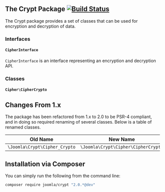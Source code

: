 ## The Crypt Package [![Build Status](https://ci.joomla.org/api/badges/joomla-framework/crypt/status.svg)](https://ci.joomla.org/joomla-framework/crypt)

The Crypt package provides a set of classes that can be used for encryption and decryption of data.

### Interfaces

#### `CipherInterface`

`CipherInterface` is an interface representing an encryption and decryption API.

### Classes

#### `Cipher\CipherCrypto`

## Changes From 1.x

The package has been refactored from 1.x to 2.0 to be PSR-4 compliant, and in doing so required renaming of several classes.  Below is a table of renamed classes.

| Old Name                      | New Name                            |
| ---------                     | -----                               |
| `\Joomla\Crypt\Cipher_Crypto` | `\Joomla\Crypt\Cipher\CipherCrypto` |

## Installation via Composer

You can simply run the following from the command line:

```sh
composer require joomla/crypt "2.0.*@dev"
```
